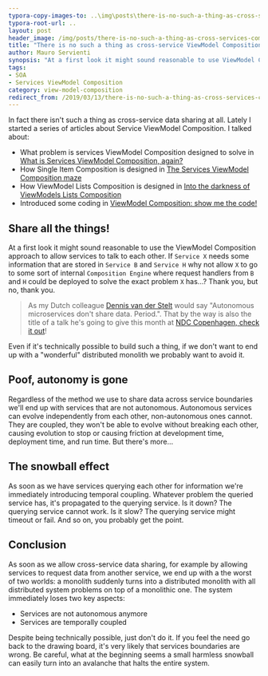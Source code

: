 ```yaml
---
typora-copy-images-to: ..\img\posts\there-is-no-such-a-thing-as-cross-services-composition
typora-root-url: ..
layout: post
header_image: /img/posts/there-is-no-such-a-thing-as-cross-services-composition/header.jpg
title: "There is no such a thing as cross-service ViewModel Composition"
author: Mauro Servienti
synopsis: "At a first look it might sound reasonable to use ViewModel Composition to allow services to talk to each other. Why not allowing services to share complex data structure composed at runtime? Let me put it simple: you don't want a distributed monolith!"
tags:
- SOA
- Services ViewModel Composition
category: view-model-composition
redirect_from: /2019/03/13/there-is-no-such-a-thing-as-cross-services-composition.html
---
```


In fact there isn't such a thing as cross-service data sharing at all. Lately I started a series of articles about Service ViewModel Composition. I talked about:

- What problem is services ViewModel Composition designed to solve in [What is Services ViewModel Composition, again?](https://milestone.topics.it/2019/02/06/what-is-services-viewmodel-composition-again.html)
- How Single Item Composition is designed in [The Services ViewModel Composition maze](https://milestone.topics.it/2019/02/20/viewmodel-composition-maze.html)
- How ViewModel Lists Composition is designed in [Into the darkness of ViewModels Lists Composition](https://milestone.topics.it/2019/02/28/into-the-darkness-of-viewmodel-lists-composition.html)
- Introduced some coding in [ViewModel Composition: show me the code!](https://milestone.topics.it/2019/03/06/viewmodel-composition-show-me-the-code.html)

## Share all the things!

At a first look it might sound reasonable to use the ViewModel Composition approach to allow services to talk to each other. If `Service X` needs some information that are stored in `Service B` and `Service H` why not allow `X` to go to some sort of internal `Composition Engine` where request handlers from `B` and `H` could be deployed to solve the exact problem `X` has...? Thank you, but no, thank you.

> As my Dutch colleague [Dennis van der Stelt](https://twitter.com/dvdstelt) would say "Autonomous microservices don't share data. Period.". That by the way is also the title of a talk he's going to give this month at [NDC Copenhagen, check it out](https://ndccopenhagen.com/talk/autonomous-microservices-dont-share-data-period/)!

Even if it's technically possible to build such a thing, if we don't want to end up with a "wonderful" distributed monolith we probably want to avoid it.

## Poof, autonomy is gone

Regardless of the method we use to share data across service boundaries we'll end up with services that are not autonomous. Autonomous services can evolve independently from each other, non-autonomous ones cannot. They are coupled, they won't be able to evolve without breaking each other, causing evolution to stop or causing friction at development time, deployment time, and run time. But there's more...

## The snowball effect

As soon as we have services querying each other for information we're immediately introducing temporal coupling. Whatever problem the queried service has, it's propagated to the querying service. Is it down? The querying service cannot work. Is it slow? The querying service might timeout or fail. And so on, you probably get the point.

## Conclusion

As soon as we allow cross-service data sharing, for example by allowing services to request data from another service, we end up with a the worst of two worlds: a monolith suddenly turns into a distributed monolith with all distributed system problems on top of a monolithic one. The system immediately loses two key aspects: 

- Services are not autonomous anymore
- Services are temporally coupled

Despite being technically possible, just don't do it. If you feel the need go back to the drawing board, it's very likely that services boundaries are wrong. Be careful, what at the beginning seems a small harmless snowball can easily turn into an avalanche that halts the entire system.
